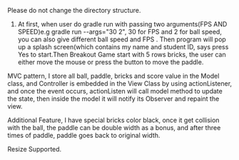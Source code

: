Please do not change the directory structure.
1. At first, when user do gradle run with passing two arguments(FPS AND SPEED)e.g  gradle run --args="30 2", 30 for FPS and 2 for ball speed, you can also give different ball speed and FPS . Then program will pop up a splash screen(which contains my name and student ID, says press Yes to start.Then Breakout Game start with 5 rows bricks, 
the user can either move the mouse or press the button to move the paddle.

MVC pattern, I store all ball, paddle, bricks and score value in the Model class, and Controller is embedded in the View Class by using actionListener, and once the event occurs, actionListen will call model method to update the state, then inside the model it will notify its Observer and repaint the view.

Additional Feature, I have special bricks color black, once it get collision with the ball, the paddle can be double width as a bonus, and after three times of paddle, paddle goes back to original width.

Resize Supported.
